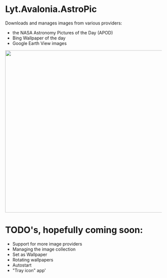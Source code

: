 # Lyt.Avalonia.AstroPic
Downloads and manages images from various providers: 

- the NASA Astronomy Pictures of the Day (APOD) 
- Bing Wallpaper of the day 
- Google Earth View images

<p align="left"><img src="QuanticsScreenshot.png" height="520"/>

# TODO's, hopefully coming soon: 

- Support for more image providers 
- Managing the image collection 
- Set as Wallpaper
- Rotating wallpapers
- Autostart 
- "Tray icon" app'